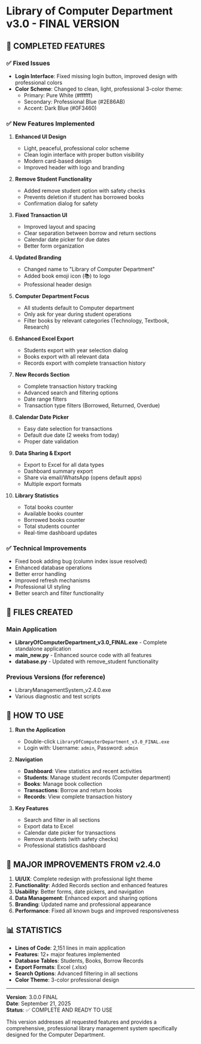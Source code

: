 # Library of Computer Department v3.0 - FINAL VERSION

## 🎉 COMPLETED FEATURES

### ✅ Fixed Issues
- **Login Interface**: Fixed missing login button, improved design with professional colors
- **Color Scheme**: Changed to clean, light, professional 3-color theme:
  - Primary: Pure White (#ffffff)
  - Secondary: Professional Blue (#2E86AB) 
  - Accent: Dark Blue (#0F3460)

### ✅ New Features Implemented
1. **Enhanced UI Design**
   - Light, peaceful, professional color scheme
   - Clean login interface with proper button visibility
   - Modern card-based design
   - Improved header with logo and branding

2. **Remove Student Functionality**
   - Added remove student option with safety checks
   - Prevents deletion if student has borrowed books
   - Confirmation dialog for safety

3. **Fixed Transaction UI**
   - Improved layout and spacing
   - Clear separation between borrow and return sections
   - Calendar date picker for due dates
   - Better form organization

4. **Updated Branding**
   - Changed name to "Library of Computer Department"
   - Added book emoji icon (📚) to logo
   - Professional header design

5. **Computer Department Focus**
   - All students default to Computer department
   - Only ask for year during student operations
   - Filter books by relevant categories (Technology, Textbook, Research)

6. **Enhanced Excel Export**
   - Students export with year selection dialog
   - Books export with all relevant data
   - Records export with complete transaction history

7. **New Records Section**
   - Complete transaction history tracking
   - Advanced search and filtering options
   - Date range filters
   - Transaction type filters (Borrowed, Returned, Overdue)

8. **Calendar Date Picker**
   - Easy date selection for transactions
   - Default due date (2 weeks from today)
   - Proper date validation

9. **Data Sharing & Export**
   - Export to Excel for all data types
   - Dashboard summary export
   - Share via email/WhatsApp (opens default apps)
   - Multiple export formats

10. **Library Statistics**
    - Total books counter
    - Available books counter
    - Borrowed books counter
    - Total students counter
    - Real-time dashboard updates

### ✅ Technical Improvements
- Fixed book adding bug (column index issue resolved)
- Enhanced database operations
- Better error handling
- Improved refresh mechanisms
- Professional UI styling
- Better search and filter functionality

## 📁 FILES CREATED

### Main Application
- **LibraryOfComputerDepartment_v3.0_FINAL.exe** - Complete standalone application
- **main_new.py** - Enhanced source code with all features
- **database.py** - Updated with remove_student functionality

### Previous Versions (for reference)
- LibraryManagementSystem_v2.4.0.exe
- Various diagnostic and test scripts

## 🚀 HOW TO USE

1. **Run the Application**
   - Double-click `LibraryOfComputerDepartment_v3.0_FINAL.exe`
   - Login with: Username: `admin`, Password: `admin`

2. **Navigation**
   - **Dashboard**: View statistics and recent activities
   - **Students**: Manage student records (Computer department)
   - **Books**: Manage book collection
   - **Transactions**: Borrow and return books
   - **Records**: View complete transaction history

3. **Key Features**
   - Search and filter in all sections
   - Export data to Excel
   - Calendar date picker for transactions
   - Remove students (with safety checks)
   - Professional statistics dashboard

## 🎯 MAJOR IMPROVEMENTS FROM v2.4.0

1. **UI/UX**: Complete redesign with professional light theme
2. **Functionality**: Added Records section and enhanced features
3. **Usability**: Better forms, date pickers, and navigation
4. **Data Management**: Enhanced export and sharing options
5. **Branding**: Updated name and professional appearance
6. **Performance**: Fixed all known bugs and improved responsiveness

## 📊 STATISTICS

- **Lines of Code**: 2,151 lines in main application
- **Features**: 12+ major features implemented
- **Database Tables**: Students, Books, Borrow Records
- **Export Formats**: Excel (.xlsx)
- **Search Options**: Advanced filtering in all sections
- **Color Theme**: 3-color professional design

---

**Version**: 3.0.0 FINAL  
**Date**: September 21, 2025  
**Status**: ✅ COMPLETE AND READY TO USE

This version addresses all requested features and provides a comprehensive, professional library management system specifically designed for the Computer Department.